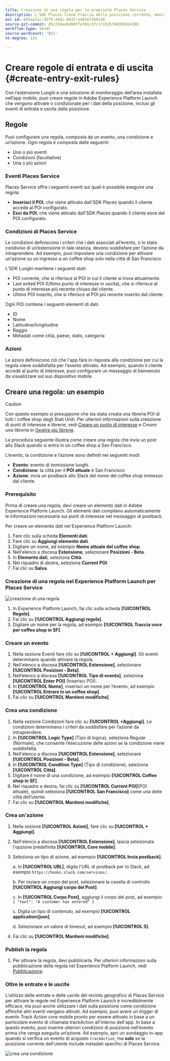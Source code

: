 ```yaml
---
title: Creazione di una regola per la proprietà Places Service
description: L’SDK Places tiene traccia della posizione corrente, monitora i POI configurati intorno alla posizione corrente e tiene traccia degli eventi di entrata e uscita per questi POI.
exl-id: dd5aa7ac-55f9-44dc-8632-e483ef3b91a0
source-git-commit: d5c216aebd99ffef01c37c17c62576835b52438b
workflow-type: tm+mt
source-wordcount: '911'
ht-degree: 12%

---
```


# Creare regole di entrata e di uscita {#create-entry-exit-rules}

Con l’estensione Luoghi e una soluzione di monitoraggio dell’area installata nell’app mobile, puoi creare regole in Adobe Experience Platform Launch che vengono attivate o condizionate per i dati della posizione, inclusi gli eventi di entrata e uscita dalla posizione.

## Regole

Puoi configurare una regola, composta da un evento, una condizione e un’azione. Ogni regola è composta dalle seguenti:

* Uno o più eventi
* Condizioni (facoltative)
* Una o più azioni

### Eventi Places Service

Places Service offre i seguenti eventi sui quali è possibile eseguire una regola:

* **Inserisci il POI**, che viene attivato dall&#39;SDK Places quando il cliente accede al POI configurato.
* **Esci da POI**, che viene attivato dall&#39;SDK Places quando il cliente esce dal POI configurato.

### Condizioni di Places Service

Le condizioni definiscono i criteri che i dati associati all’evento, o lo stato condiviso di un’estensione in tale istanza, devono soddisfare per l’azione da intraprendere. Ad esempio, puoi impostare una condizione per attivare un&#39;azione su un ingresso a un coffee shop solo nella città di San Francisco.

L’SDK Luoghi mantiene i seguenti stati:

* POI corrente, che si riferisce al POI in cui il cliente si trova attualmente.
* Last exited POI (Ultimo punto di interesse in uscita), che si riferisce al punto di interesse più recente chiuso dal cliente.
* Ultimo POI inserito, che si riferisce al POI più recente inserito dal cliente.

Ogni POI contiene i seguenti elementi di dati:

* ID
* Nome
* Latitudine/longitudine
* Raggio
* Metadati come città, paese, stato, categoria

### Azioni

Le azioni definiscono ciò che l&#39;app farà in risposta alla condizione per cui la regola viene soddisfatta per l&#39;evento attivato. Ad esempio, quando il cliente accede al punto di interesse, puoi configurare un messaggio di benvenuto da visualizzare sul suo dispositivo mobile.

## Creare una regola: un esempio

>[!CAUTION]
>
>Con questo esempio si presuppone che sia stata creata una libreria POI di tutti i coffee shop degli Stati Uniti. Per ulteriori informazioni sulla creazione di punti di interesse e librerie, vedi [Creare un punto di interesse](/help/poi-mgmt-ui/create-a-poi-ui.md) e *Creare una libreria* in [Gestire più librerie](https://experienceleague.adobe.com/docs/places/using/poi-mgmt-ui/manage-libraries-in-the-places-ui.html?lang=it).

La procedura seguente illustra come creare una regola che invia un post allo Slack quando si entra in un coffee shop a San Francisco.

L’evento, la condizione e l’azione sono definiti nei seguenti modi:

* **Evento**: evento di immissione luoghi.
* **Condizione**: la città per il **POI attuale** è San Francisco
* **Azione**: invia un postback allo Slack del nome del coffee shop immesso dal cliente.

### Prerequisito

Prima di creare una regola, devi creare un elemento dati in Adobe Experience Platform Launch. Gli elementi dati compilano automaticamente le informazioni necessarie sui punti di interesse nel messaggio di postback.

Per creare un elemento dati nel Experience Platform Launch:

1. Fare clic sulla scheda **Elementi dati**.
1. Fare clic su **Aggiungi elemento dati**.
1. Digitare un nome, ad esempio **Nome attuale del coffee shop**.
1. Nell&#39;elenco a discesa **Estensione**, selezionare **Posizioni - Beta**.
1. In **Elemento dati**, seleziona **Città**.
1. Nel riquadro di destra, seleziona **Current POI**.
1. Fai clic su **Salva**.

### Creazione di una regola nel Experience Platform Launch per Places Service

![creazione di una regola](/help/assets/placesrule.png)

1. In Experience Platform Launch, fai clic sulla scheda **[!UICONTROL Regole]**.
1. Fai clic su **[!UICONTROL Aggiungi regola]**.
1. Digitare un nome per la regola, ad esempio **[!UICONTROL Traccia voce per coffee shop in SF]**.

### Creare un evento

1. Nella sezione Eventi fare clic su **[!UICONTROL + Aggiungi]**. Gli eventi determinano quando attivare la regola.
1. Nell&#39;elenco a discesa **[!UICONTROL Estensione]**, selezionare **[!UICONTROL Posizioni - Beta]**.
1. Nell’elenco a discesa **[!UICONTROL Tipo di evento]**, seleziona **[!UICONTROL Enter POI]** (Inserisci POI).
1. In **[!UICONTROL Nome]**, inserisci un nome per l’evento, ad esempio **[!UICONTROL Entrare in un coffee shop]**.
1. Fai clic su **[!UICONTROL Mantieni modifiche]**.

### Crea una condizione

1. Nella sezione Condizioni fare clic su **[!UICONTROL +Aggiungi]**. Le condizioni determinano i criteri da soddisfare per l’azione da intraprendere.
1. In **[!UICONTROL Logic Type]** (Tipo di logica), seleziona Regular (Normale), che consente l’esecuzione delle azioni se la condizione viene soddisfatta.
1. Nell&#39;elenco a discesa **[!UICONTROL Estensione]**, selezionare **[!UICONTROL Posizioni - Beta]**.
1. In **[!UICONTROL Condition Type]** (Tipo di condizione), seleziona **[!UICONTROL Città]**.
1. Digitare il nome di una condizione, ad esempio **[!UICONTROL Coffee shop in SF]**.
1. Nel riquadro a destra, fai clic su **[!UICONTROL Current POI]**(POI attuale), quindi seleziona **[!UICONTROL San Francisco]** come una delle città dell’utente.
1. Fai clic su **[!UICONTROL Mantieni modifiche]**.

### Crea un&#39;azione

1. Nella sezione **[!UICONTROL Azioni]**, fare clic su **[!UICONTROL + Aggiungi]**.
1. Nell&#39;elenco a discesa **[!UICONTROL Estensione]**, lascia selezionata l&#39;opzione predefinita **[!UICONTROL Core mobile]**.
1. Seleziona un tipo di azione, ad esempio **[!UICONTROL Invia postback]**.

   a. In **[!UICONTROL URL]**, digita l&#39;URL di postback per lo Slack, ad esempio `https://hooks.slack.com/services/`.

   b. Per inviare un corpo del post, selezionare la casella di controllo **[!UICONTROL Aggiungi corpo del Post]**.

   c. In **[!UICONTROL Corpo Post]**, aggiungi il corpo del post, ad esempio: `{ "text": "A customer has entered" }`

   c. Digita un tipo di contenuto, ad esempio **[!UICONTROL application/json]**.

   d. Selezionare un valore di timeout, ad esempio **[!UICONTROL 5]**.

1. Fai clic su **[!UICONTROL Mantieni modifiche]**.

### Publish la regola

1. Per attivare la regola, devi pubblicarla. Per ulteriori informazioni sulla pubblicazione della regola nel Experience Platform Launch, vedi [Pubblicazione](https://experienceleague.adobe.com/docs/experience-platform/tags/publish/overview.html?lang=it).

### Oltre le entrate e le uscite

L’utilizzo delle entrate e delle uscite del recinto geografico di Places Service per attivare le regole nel Experience Platform Launch è incredibilmente efficace, ma puoi anche utilizzare i dati sulla posizione come condizione affinché altri eventi vengano attivati. Ad esempio, puoi avere un trigger di evento Track Action core mobile pronto per essere attivato in base a un particolare evento di chiamata trackAction all&#39;interno dell&#39;app. In base a questo evento, puoi inserire ulteriori condizioni di posizione nell’evento prima che venga eseguita un’azione. Ad esempio, apri un sondaggio in-app quando si verifica un evento di acquisto `trackAction`, ma **solo** se la posizione corrente dell&#39;utente include metadati specifici di Places Service.

![crea una condizione](/help/assets/places-condition.png)
